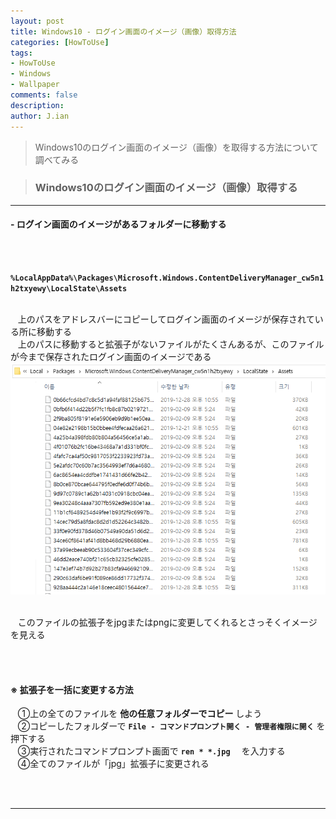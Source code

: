 ```yaml
---
layout: post
title: Windows10 - ログイン画面のイメージ（画像）取得方法
categories: [HowToUse]
tags: 
- HowToUse
- Windows
- Wallpaper
comments: false
description:
author: J.ian
---
```

<input type="hidden" id="categoryName" value="HowToUse" />

> Windows10のログイン画面のイメージ（画像）を取得する方法について調べてみる

> ### Windows10のログイン画面のイメージ（画像）取得する

___


#### - ログイン画面のイメージがあるフォルダーに移動する
<br />

&nbsp; 
 **`%LocalAppData%\Packages\Microsoft.Windows.ContentDeliveryManager_cw5n1h2txyewy\LocalState\Assets`**      
<br />

&nbsp;&nbsp; 
上のパスをアドレスバーにコピーしてログイン画面のイメージが保存されている所に移動する     
&nbsp;&nbsp; 
上のパスに移動すると拡張子がないファイルがたくさんあるが、このファイルが今まで保存されたログイン画面のイメージである     
![windowsLoginImage](/resources/images/HowToUse/Windows/windowsLoginImagePath.PNG "windowsLoginImagePath")      
<br />

&nbsp;&nbsp; 
このファイルの拡張子をjpgまたはpngに変更してくれるとさっそくイメージを見える      

<br /> <br /> 


#### ※ 拡張子を一括に変更する方法

&nbsp;&nbsp; 
①上の全てのファイルを **他の任意フォルダーでコピー** しよう      
&nbsp;&nbsp; 
②コピーしたフォルダーで **`File - コマンドプロンプト開く - 管理者権限に開く`** を押下する     
&nbsp;&nbsp; 
③実行されたコマンドプロンプト画面で **`ren * *.jpg  `** を入力する     
&nbsp;&nbsp; 
④全てのファイルが「jpg」拡張子に変更される      


<br /><br />

___